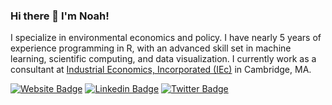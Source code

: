 ### Hi there 👋 I'm Noah!
I specialize in environmental economics and policy. I have nearly 5 years of experience programming in R, with an advanced skill set in machine learning, scientific computing, and data visualization. I currently work as a consultant at [Industrial Economics, Incorporated (IEc)](https://www.indecon.com) in Cambridge, MA.


[![Website Badge](https://img.shields.io/badge/-Website-blue?style=plastic&link=https://www.noah-silver.com)](https://www.noah-silver.com)
[![Linkedin Badge](https://img.shields.io/badge/-LinkedIn-blue?style=social&logo=Linkedin&logoColor=black&link=https://www.linkedin.com/in/noah-silver/)](https://www.linkedin.com/in/noah-silver/)
[![Twitter Badge](https://img.shields.io/badge/-Twitter-blue?style=social&logo=Twitter&logoColor=black&link=https://www.twitter.com/noahsilver12/)](https://www.twitter.com/noahsilver12/)
